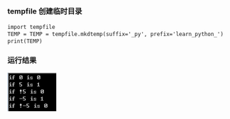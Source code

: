 ### tempfile 创建临时目录
```
import tempfile
TEMP = TEMP = tempfile.mkdtemp(suffix='_py', prefix='learn_python_')
print(TEMP)
```
### 运行结果

![Result](https://github.com/samir80/Doubts/blob/master/Program%20Language/Res/IntLogicExpress.png)
